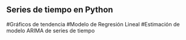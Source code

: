 ## Series de tiempo en Python
#Gráficos de tendencia
#Modelo de Regresión Lineal
#Estimación de modelo ARIMA de series de tiempo
